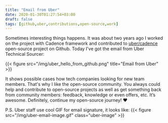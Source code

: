 ```yaml
---
title: "Email from Uber"
date: 2020-01-30T01:27:54+03:00
draft: false
tags: [github,uber,contributions,open-source,work]
---
```


Sometimes interesting things happens. It was about two years ago I worked on the project with Cadence framework and
contributed to [uber/cadence](https://github.com/uber/cadence) open-source project on Github. Today I've got the email
from Uber Technical Sourcer:

{{< figure src="/img/uber_hello_from_github.png" title="Email from Uber" >}}

It shows possible cases how tech companies looking for new team members. That's why I like the open-source community.
You always could help and contribute to open-source projects as well as get something back from community members: 
feedback, knowledge or even offers, etc. It’s awesome. Definitely, continue my open-source journey! :heart:

P.S. Uber staff use cool GIF for email signature, it looks like:
{{< figure src="/img/uber-email-image.gif" class="uber-image" >}}
